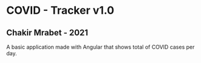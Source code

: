 # COVID - Tracker v1.0

## Chakir Mrabet - 2021

A basic application made with Angular that shows total of COVID cases per day.
